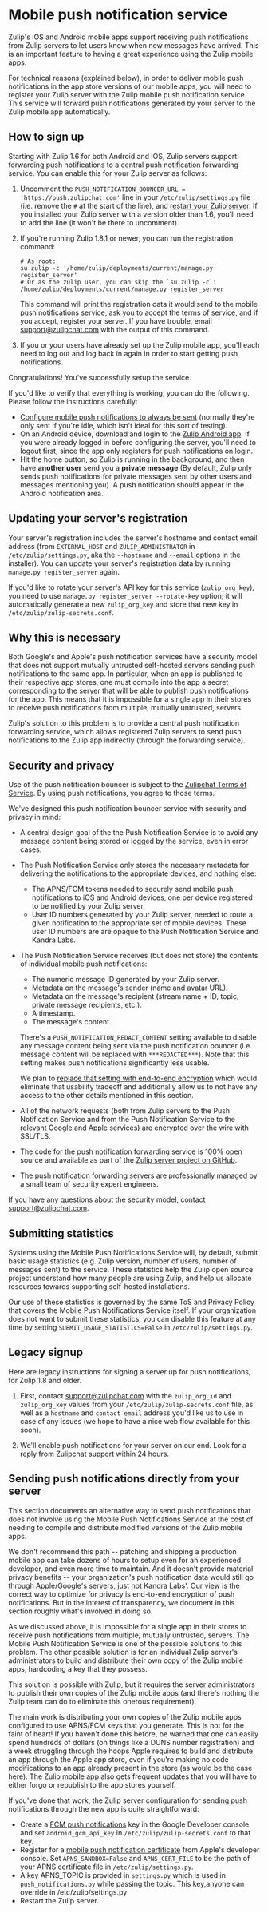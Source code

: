# Mobile push notification service

Zulip's iOS and Android mobile apps support receiving push
notifications from Zulip servers to let users know when new messages
have arrived.  This is an important feature to having a great
experience using the Zulip mobile apps.

For technical reasons (explained below), in order to deliver mobile
push notifications in the app store versions of our mobile apps, you
will need to register your Zulip server with the Zulip mobile push
notification service.  This service will forward push notifications
generated by your server to the Zulip mobile app automatically.

## How to sign up

Starting with Zulip 1.6 for both Android and iOS, Zulip servers
support forwarding push notifications to a central push notification
forwarding service.  You can enable this for your Zulip server as
follows:

1. Uncomment the `PUSH_NOTIFICATION_BOUNCER_URL =
   'https://push.zulipchat.com'` line in your `/etc/zulip/settings.py`
   file (i.e. remove the `#` at the start of the line), and
   [restart your Zulip server](../production/maintain-secure-upgrade.html#updating-settings).
   If you installed your Zulip server with a version older than 1.6,
   you'll need to add the line (it won't be there to uncomment).

1. If you're running Zulip 1.8.1 or newer, you can run the
    registration command:
    ```
    # As root:
    su zulip -c '/home/zulip/deployments/current/manage.py register_server'
    # Or as the zulip user, you can skip the `su zulip -c`:
    /home/zulip/deployments/current/manage.py register_server
    ```
   This command will print the registration data it would send to the
   mobile push notifications service, ask you to accept the terms of
   service, and if you accept, register your server. If you have trouble,
   email support@zulipchat.com with the output of this command.

1. If you or your users have already set up the Zulip mobile app,
   you'll each need to log out and log back in again in order to start
   getting push notifications.

Congratulations!  You've successfully setup the service.

If you'd like to verify that everything is working, you can do the
following.  Please follow the instructions carefully:

* [Configure mobile push notifications to always be sent][mobile-notifications-always]
  (normally they're only sent if you're idle, which isn't ideal for
  this sort of testing).
* On an Android device, download and login to the
[Zulip Android app](https://play.google.com/store/apps/details?id=com.zulipmobile).
If you were already logged in before configuring the server, you'll
need to logout first, since the app only registers for push
notifications on login.
* Hit the home button, so Zulip is running in the background, and then
have **another user** send you a **private message** (By default,
Zulip only sends push notifications for private messages sent by other
users and messages mentioning you).  A push notification should appear
in the Android notification area.

[mobile-notifications-always]: https://zulipchat.com/help/test-mobile-notifications

## Updating your server's registration

Your server's registration includes the server's hostname and contact
email address (from `EXTERNAL_HOST` and `ZULIP_ADMINISTRATOR` in
`/etc/zulip/settings.py`, aka the `--hostname` and `--email` options
in the installer).  You can update your server's registration data by
running `manage.py register_server` again.

If you'd like to rotate your server's API key for this service
(`zulip_org_key`), you need to use `manage.py register_server
--rotate-key` option; it will automatically generate a new
`zulip_org_key` and store that new key in
`/etc/zulip/zulip-secrets.conf`.

## Why this is necessary

Both Google's and Apple's push notification services have a security
model that does not support mutually untrusted self-hosted servers
sending push notifications to the same app.  In particular, when an
app is published to their respective app stores, one must compile into
the app a secret corresponding to the server that will be able to
publish push notifications for the app.  This means that it is
impossible for a single app in their stores to receive push
notifications from multiple, mutually untrusted, servers.

Zulip's solution to this problem is to provide a central push
notification forwarding service, which allows registered Zulip servers
to send push notifications to the Zulip app indirectly (through the
forwarding service).

## Security and privacy

Use of the push notification bouncer is subject to the
[Zulipchat Terms of Service](https://zulipchat.com/terms/). By using
push notifications, you agree to those terms.

We've designed this push notification bouncer service with security
and privacy in mind:

* A central design goal of the the Push Notification Service is to
  avoid any message content being stored or logged by the service,
  even in error cases.
* The Push Notification Service only stores the necessary metadata for
  delivering the notifications to the appropriate devices, and nothing
  else:
    * The APNS/FCM tokens needed to securely send mobile push
      notifications to iOS and Android devices, one per device
      registered to be notified by your Zulip server.
    * User ID numbers generated by your Zulip server, needed to route
      a given notification to the appropriate set of mobile devices.
      These user ID numbers are are opaque to the Push Notification
      Service and Kandra Labs.
* The Push Notification Service receives (but does not store) the
  contents of individual mobile push notifications:
    * The numeric message ID generated by your Zulip server.
    * Metadata on the message's sender (name and avatar URL).
    * Metadata on the message's recipient (stream name + ID, topic,
      private message recipients, etc.).
    * A timestamp.
    * The message's content.

  There's a `PUSH_NOTIFICATION_REDACT_CONTENT` setting available to
  disable any message content being sent via the push notification
  bouncer (i.e. message content will be replaced with
  `***REDACTED***`).  Note that this setting makes push notifications
  significantly less usable.

  We plan to
  [replace that setting with end-to-end encryption](https://github.com/zulip/zulip/issues/6954)
  which would eliminate that usability tradeoff and additionally allow
  us to not have any access to the other details mentioned in this
  section.
* All of the network requests (both from Zulip servers to the Push
  Notification Service and from the Push Notification Service to the
  relevant Google and Apple services) are encrypted over the wire with
  SSL/TLS.
* The code for the push notification forwarding service is 100% open
  source and available as part of the
  [Zulip server project on GitHub](https://github.com/zulip/zulip).
* The push notification forwarding servers are professionally managed
  by a small team of security expert engineers.

If you have any questions about the security model, contact
support@zulipchat.com.

## Submitting statistics

Systems using the Mobile Push Notifications Service will, by default,
submit basic usage statistics (e.g. Zulip version, number of users,
number of messages sent) to the service. These statistics help the
Zulip open source project understand how many people are using Zulip,
and help us allocate resources towards supporting self-hosted
installations.

Our use of these statistics is governed by the same ToS and
Privacy Policy that covers the Mobile Push Notifications Service
itself. If your organization does not want to submit these
statistics, you can disable this feature at any time by setting
`SUBMIT_USAGE_STATISTICS=False` in `/etc/zulip/settings.py`.

## Legacy signup

Here are legacy instructions for signing a server up for push
notifications, for Zulip 1.8 and older.

1. First, contact support@zulipchat.com with the `zulip_org_id` and
   `zulip_org_key` values from your `/etc/zulip/zulip-secrets.conf` file, as
   well as a `hostname` and `contact email` address you'd like us to use in case
   of any issues (we hope to have a nice web flow available for this soon).

2. We'll enable push notifications for your server on our end. Look for a
   reply from Zulipchat support within 24 hours.

## Sending push notifications directly from your server

This section documents an alternative way to send push notifications
that does not involve using the Mobile Push Notifications Service at
the cost of needing to compile and distribute modified versions of the
Zulip mobile apps.

We don't recommend this path -- patching and shipping a production
mobile app can take dozens of hours to setup even for an experienced
developer, and even more time to maintain.  And it doesn't provide
material privacy benefits -- your organization's push notification
data would still go through Apple/Google's servers, just not Kandra
Labs'.  Our view is the correct way to optimize for privacy is
end-to-end encryption of push notifications.  But in the interest of
transparency, we document in this section roughly what's involved in
doing so.

As we discussed above, it is impossible for a single app in their
stores to receive push notifications from multiple, mutually
untrusted, servers.  The Mobile Push Notification Service is one of
the possible solutions to this problem.  The other possible solution
is for an individual Zulip server's administrators to build and
distribute their own copy of the Zulip mobile apps, hardcoding a key
that they possess.

This solution is possible with Zulip, but it requires the server
administrators to publish their own copies of
the Zulip mobile apps (and there's nothing the Zulip team can do to
eliminate this onerous requirement).

The main work is distributing your own copies of the Zulip mobile apps
configured to use APNS/FCM keys that you generate.  This is not for
the faint of heart!  If you haven't done this before, be warned that
one can easily spend hundreds of dollars (on things like a DUNS number
registration) and a week struggling through the hoops Apple requires
to build and distribute an app through the Apple app store, even if
you're making no code modifications to an app already present in the
store (as would be the case here). The Zulip mobile app also gets
frequent updates that you will have to either forgo or republish to
the app stores yourself.

If you've done that work, the Zulip server configuration for sending
push notifications through the new app is quite straightforward:
* Create a
  [FCM push notifications](https://firebase.google.com/docs/cloud-messaging)
  key in the Google Developer console and set `android_gcm_api_key` in
  `/etc/zulip/zulip-secrets.conf` to that key.
* Register for a
  [mobile push notification certificate][apple-docs]
  from Apple's developer console.  Set `APNS_SANDBOX=False` and
  `APNS_CERT_FILE` to be the path of your APNS certificate file in
  `/etc/zulip/settings.py`.
* A key APNS_TOPIC is provided in `settings.py` which is used in 
`push_notifications.py` while passing the topic. This key,anyone can override 
in /etc/zulip/settings.py
* Restart the Zulip server.

[apple-docs]: https://developer.apple.com/library/content/documentation/NetworkingInternet/Conceptual/RemoteNotificationsPG/APNSOverview.html
